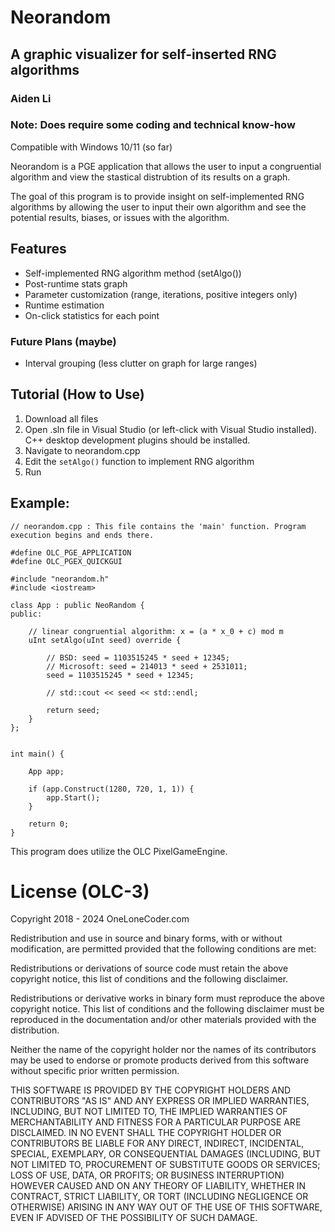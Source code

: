 # Neorandom

## A graphic visualizer for self-inserted RNG algorithms

### Aiden Li
### Note: Does require some coding and technical know-how

Compatible with Windows 10/11 (so far)

Neorandom is a PGE application that allows the user to input a congruential algorithm and view the 
stastical distrubtion of its results on a graph. 

The goal of this program is to provide insight on self-implemented RNG algorithms by allowing the
user to input their own algorithm and see the potential results, biases, or issues with the algorithm.

## Features
- Self-implemented RNG algorithm method (setAlgo())
- Post-runtime stats graph
- Parameter customization (range, iterations, positive integers only)
- Runtime estimation
- On-click statistics for each point

### Future Plans (maybe)
- Interval grouping (less clutter on graph for large ranges)

## Tutorial (How to Use)

1. Download all files
2. Open .sln file in Visual Studio (or left-click with Visual Studio installed). C++ desktop development plugins should be installed.
3. Navigate to neorandom.cpp
4. Edit the ```setAlgo()``` function to implement RNG algorithm
5. Run


## Example: 

```
// neorandom.cpp : This file contains the 'main' function. Program execution begins and ends there.

#define OLC_PGE_APPLICATION
#define OLC_PGEX_QUICKGUI

#include "neorandom.h"
#include <iostream>

class App : public NeoRandom {
public:

    // linear congruential algorithm: x = (a * x_0 + c) mod m
    uInt setAlgo(uInt seed) override {

        // BSD: seed = 1103515245 * seed + 12345;
        // Microsoft: seed = 214013 * seed + 2531011;
        seed = 1103515245 * seed + 12345;

        // std::cout << seed << std::endl;

        return seed;
    }
};


int main() {

    App app;

    if (app.Construct(1280, 720, 1, 1)) {
        app.Start();
    }

    return 0;
}
```

This program does utilize the OLC PixelGameEngine.

# License (OLC-3)
Copyright 2018 - 2024 OneLoneCoder.com

Redistribution and use in source and binary forms, with or without modification, are permitted provided that the following conditions are met:

Redistributions or derivations of source code must retain the above copyright notice, this list of conditions and the following disclaimer.

Redistributions or derivative works in binary form must reproduce the above copyright notice. This list of conditions and the following disclaimer must be reproduced in the documentation and/or other materials provided with the distribution.

Neither the name of the copyright holder nor the names of its contributors may be used to endorse or promote products derived from this software without specific prior written permission.

THIS SOFTWARE IS PROVIDED BY THE COPYRIGHT HOLDERS AND CONTRIBUTORS "AS IS" AND ANY EXPRESS OR IMPLIED WARRANTIES, INCLUDING, BUT NOT LIMITED TO, THE IMPLIED WARRANTIES OF MERCHANTABILITY AND FITNESS FOR A PARTICULAR PURPOSE ARE DISCLAIMED. IN NO EVENT SHALL THE COPYRIGHT HOLDER OR CONTRIBUTORS BE LIABLE FOR ANY DIRECT, INDIRECT, INCIDENTAL, SPECIAL, EXEMPLARY, OR CONSEQUENTIAL DAMAGES (INCLUDING, BUT NOT LIMITED TO, PROCUREMENT OF SUBSTITUTE GOODS OR SERVICES; LOSS OF USE, DATA, OR PROFITS; OR BUSINESS INTERRUPTION) HOWEVER CAUSED AND ON ANY THEORY OF LIABILITY, WHETHER IN CONTRACT, STRICT LIABILITY, OR TORT (INCLUDING NEGLIGENCE OR OTHERWISE) ARISING IN ANY WAY OUT OF THE USE OF THIS SOFTWARE, EVEN IF ADVISED OF THE POSSIBILITY OF SUCH DAMAGE.